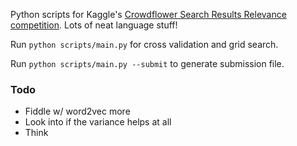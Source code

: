 Python scripts for Kaggle's [Crowdflower Search Results Relevance
competition](https://www.kaggle.com/c/crowdflower-search-relevance). Lots of
neat language stuff!

Run `python scripts/main.py` for cross validation and grid search.

Run `python scripts/main.py --submit` to generate submission file.

### Todo

* Fiddle w/ word2vec more
* Look into if the variance helps at all
* Think
